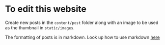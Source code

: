 # To edit this website

Create new posts in the `content/post` folder along with an image to be used as
the thumbnail in `static/images`.

The formatting of posts is in markdown. Look up how to use markdown [here](https://github.com/adam-p/markdown-here/wiki/Markdown-Cheatsheet)
